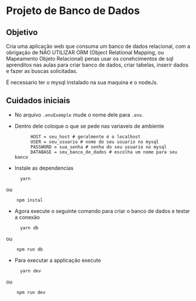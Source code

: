 
# Projeto de Banco de Dados

## Objetivo

Cria uma aplicação web que consuma um banco de dados relacional, com a obrigação de NÃO UTILIZAR ORM (Object Relational Mapping, ou Mapeamento Objeto Relacional) penas usar os conehcimentos de sql aprenditos nas aulas para criar banco de dados, criar tabelas, inserir dados e fazer as buscas solicitadas.

É necessario ter o mysql instalado na sua maquina e o nodeJs.


## Cuidados iniciais 

- No arquivo ```.envExemple``` mude o nome dele para ```.env```.
- Dentro dele coloque o que se pede nas variaveis de ambiente 
  
            HOST = seu_host # geralmente é o localhost
            USER = seu_usuario # nome do seu usuario no mysql
            PASSWORD = sua_senha # senha do seu usuario no mysql
            DATABASE = seu_banco_de_dados # escolha um nome para seu banco

- Instale as dependencias

        yarn 
        
ou 
        
        npm instal

- Agora execute o seguinte comando para criar o banco de dados e testar a conexão

        yarn db 
        
ou 
        
        npm run db


- Para executar a applicação execute

        yarn dev

ou

        npm run dev

